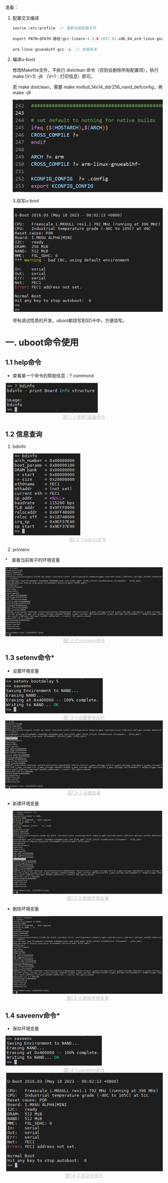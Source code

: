 准备：

1. 配置交叉编译

   ```c
   source /etc/profile  // 重新加载配置文件
   
   export PATH=$PATH:路径/gcc-linaro-4.9.4-2017.01-x86_64_arm-linux-gnueabihf/bin
   
   arm-linux-gnueabihf-gcc -v  // 查看版本
   ```

2. 编译u-boot

   修改Makefile文件，不执行 distclean 命令（否则会删除所有配置项），执行 make [V=1] -j8 （V=1：打印信息）即可。

   若 make distclean，需要 make mx6ull_14x14_ddr256_nand_defconfig，再 make -j8

   <img src = ".\pic\P4\uboot makefile 配置.png" style = "zoom:100%">

   3.烧写u-boot

   <img src = ".\pic\P4\u-boot更新.png" style = "zoom:100%">
   
   带有调试性质的开发，uboot都烧写到SD卡中，方便烧写。

# 一. uboot命令使用

## 1.1 help命令

* 查看某一个命令的帮助信息：? commond

<img src = ".\pic\P5\help命令.png" style = "zoom:100%">

<center style="color:#C0C0C0;text-decoration:underline">图1.1-1 使用?查看命令</center>

## 1.2 信息查询

1. bdinfo

   <img src = ".\pic\P5\bdinfo命令.png" style = "zoom:100%">

   <center style="color:#C0C0C0;text-decoration:underline">图1.2-1 bdinfo命令</center>

2. printenv


*　查看当前板子的环境变量

   <img src = ".\pic\P5\printenv命令.png" style = "zoom:100%">

   <center style="color:#C0C0C0;text-decoration:underline">图1.2-2 printenv命令</center>
   
   

## 1.3 setenv命令*

* 设置环境变量

<img src = ".\pic\P5\设置等待延时.png" style = "zoom:100%">

<center style="color:#C0C0C0;text-decoration:underline">图1.3-1 设置等待延时</center>

<img src = ".\pic\P5\设置查看.png" style = "zoom:100%">

<center style="color:#C0C0C0;text-decoration:underline">图1.3-2 设置查看</center>

* 新建环境变量

  <img src = ".\pic\P5\新建环境变量.png" style = "zoom:100%">
  
  <center style="color:#C0C0C0;text-decoration:underline">图1.3-3 新建环境变量</center>

* 删除环境变量

  <img src = ".\pic\P5\删除环境变量.png" style = "zoom:100%">
  
  <center style="color:#C0C0C0;text-decoration:underline">图1.3-4 删除环境变量</center>

## 1.4 saveenv命令*

* 保存环境变量

<img src = ".\pic\P5\saveenv命令.png" style = "zoom:100%">

<center style="color:#C0C0C0;text-decoration:underline">图1.4-1 saveenv命令</center>

<img src = ".\pic\P5\启动无提示.png" style = "zoom:100%">

<center style="color:#C0C0C0;text-decoration:underline">图1.4-2 启动无提示</center>
